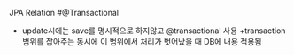 JPA Relation
#@Transactional
+ update시에는 save를 명시적으로 하지않고 @transactional 사용
+transaction 범위를 잡아주는 동시에 이 범위에서 처리가 벗어났을 때 DB에 내용 적용됨

